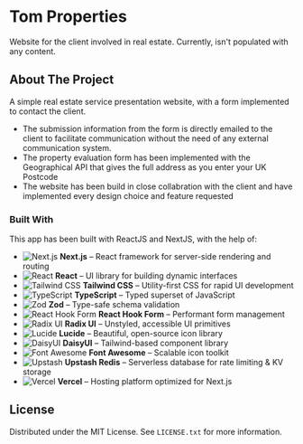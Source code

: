 # Tom Properties 
Website for the client involved in real estate. Currently, isn't populated with any content. 

<!-- ABOUT THE PROJECT -->
## About The Project
A simple real estate service presentation website, with a form implemented to contact the client.
- The submission information from the form is directly emailed to the client to facilitate communication without the need of any external communication system.
- The property evaluation form has been implemented with the Geographical API that gives the full address as you enter your UK Postcode
- The website has been build in close collabration with the client and have implemented every design choice and feature requested


<!-- BUILT WITH -->
### Built With
This app has been built with ReactJS and NextJS, with the help of:
- ![Next.js](https://img.shields.io/badge/Next.js-000000?style=flat&logo=nextdotjs&logoColor=white) **Next.js** – React framework for server-side rendering and routing  
- ![React](https://img.shields.io/badge/React-20232A?style=flat&logo=react&logoColor=61DAFB) **React** – UI library for building dynamic interfaces  
- ![Tailwind CSS](https://img.shields.io/badge/Tailwind_CSS-38B2AC?style=flat&logo=tailwindcss&logoColor=white) **Tailwind CSS** – Utility-first CSS for rapid UI development  
- ![TypeScript](https://img.shields.io/badge/TypeScript-3178C6?style=flat&logo=typescript&logoColor=white) **TypeScript** – Typed superset of JavaScript  
- ![Zod](https://img.shields.io/badge/Zod-E64A19?style=flat&logo=zod&logoColor=white) **Zod** – Type-safe schema validation  
- ![React Hook Form](https://img.shields.io/badge/React_Hook_Form-EC5990?style=flat&logo=reacthookform&logoColor=white) **React Hook Form** – Performant form management  
- ![Radix UI](https://img.shields.io/badge/Radix_UI-FFFFFF?style=flat&logo=data:image/svg+xml;base64,PHN2ZyB4bWxucz0naHR0cDovL3d3dy53My5vcmcvMjAwMC9zdmcnIHdpZHRoPTE2IGhlaWdodD0xNiBmaWxsPSIjMDAwIj48Y2lyY2xlIGN4PTYgY3k9MTAgcj00Lz48Y2lyY2xlIGN4PTEwIGN5PTYgcj00Lz48L3N2Zz4=) **Radix UI** – Unstyled, accessible UI primitives  
- ![Lucide](https://img.shields.io/badge/Lucide-000000?style=flat&logo=lucide&logoColor=white) **Lucide** – Beautiful, open-source icon library  
- ![DaisyUI](https://img.shields.io/badge/DaisyUI-FFE4E6?style=flat&logo=daisyui&logoColor=black) **DaisyUI** – Tailwind-based component library  
- ![Font Awesome](https://img.shields.io/badge/Font_Awesome-339AF0?style=flat&logo=fontawesome&logoColor=white) **Font Awesome** – Scalable icon toolkit  
- ![Upstash](https://img.shields.io/badge/Upstash-0D1117?style=flat&logo=redis&logoColor=white) **Upstash Redis** – Serverless database for rate limiting & KV storage  
- ![Vercel](https://img.shields.io/badge/Vercel-000000?style=flat&logo=vercel&logoColor=white) **Vercel** – Hosting platform optimized for Next.js  


<!-- LICENSE -->
## License

Distributed under the MIT License. See `LICENSE.txt` for more information.

